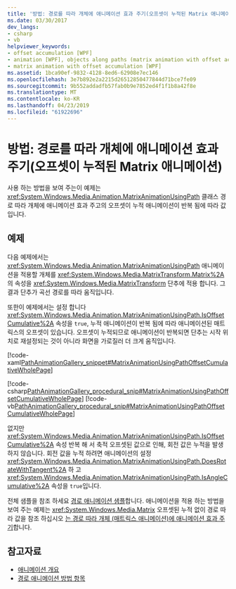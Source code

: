 ```yaml
---
title: '방법: 경로를 따라 개체에 애니메이션 효과 주기(오프셋이 누적된 Matrix 애니메이션)'
ms.date: 03/30/2017
dev_langs:
- csharp
- vb
helpviewer_keywords:
- offset accumulation [WPF]
- animation [WPF], objects along paths (matrix animation with offset accumulation)
- matrix animation with offset accumulation [WPF]
ms.assetid: 1bca90ef-9832-4128-8ed6-62908e7ec146
ms.openlocfilehash: 3e7b892e2a2215d26512850477844d71bce7fe09
ms.sourcegitcommit: 9b552addadfb57fab0b9e7852ed4f1f1b8a42f8e
ms.translationtype: MT
ms.contentlocale: ko-KR
ms.lasthandoff: 04/23/2019
ms.locfileid: "61922696"
---
```

# <a name="how-to-animate-an-object-along-a-path-matrix-animation-with-offset-accumulation"></a>방법: 경로를 따라 개체에 애니메이션 효과 주기(오프셋이 누적된 Matrix 애니메이션)
사용 하는 방법을 보여 주는이 예제는 <xref:System.Windows.Media.Animation.MatrixAnimationUsingPath> 클래스 경로 따라 개체에 애니메이션 효과 주고의 오프셋이 누적 애니메이션이 반복 됨에 따라 값입니다.  
  
## <a name="example"></a>예제  
 다음 예제에서는 <xref:System.Windows.Media.Animation.MatrixAnimationUsingPath> 애니메이션을 적용할 개체를 <xref:System.Windows.Media.MatrixTransform.Matrix%2A> 의 속성을 <xref:System.Windows.Media.MatrixTransform> 단추에 적용 합니다. 그 결과 단추가 곡선 경로를 따라 움직입니다.  
  
 또한이 예제에서는 설정 합니다 <xref:System.Windows.Media.Animation.MatrixAnimationUsingPath.IsOffsetCumulative%2A> 속성을 `true`, 누적 애니메이션이 반복 됨에 따라 애니메이션된 매트릭스의 오프셋이 있습니다. 오프셋이 누적되므로 애니메이션이 반복되면 단추는 시작 위치로 재설정되는 것이 아니라 화면을 가로질러 더 크게 움직입니다.  
  
 [!code-xaml[PathAnimationGallery_snippet#MatrixAnimationUsingPathOffsetCumulativeWholePage](~/samples/snippets/csharp/VS_Snippets_Wpf/PathAnimationGallery_snippet/CS/matrixanimationusingpathexampleoffsetcumulative.xaml#matrixanimationusingpathoffsetcumulativewholepage)]  
  
 [!code-csharp[PathAnimationGallery_procedural_snip#MatrixAnimationUsingPathOffsetCumulativeWholePage](~/samples/snippets/csharp/VS_Snippets_Wpf/PathAnimationGallery_procedural_snip/CSharp/MatrixAnimationUsingPathExampleOffsetCumulative.cs#matrixanimationusingpathoffsetcumulativewholepage)]
 [!code-vb[PathAnimationGallery_procedural_snip#MatrixAnimationUsingPathOffsetCumulativeWholePage](~/samples/snippets/visualbasic/VS_Snippets_Wpf/PathAnimationGallery_procedural_snip/VisualBasic/MatrixAnimationUsingPathExampleOffsetCumulative.vb#matrixanimationusingpathoffsetcumulativewholepage)]  
  
 없지만 <xref:System.Windows.Media.Animation.MatrixAnimationUsingPath.IsOffsetCumulative%2A> 속성 반복 해 서 축적 오프셋된 값으로 인해, 회전 값은 누적을 발생 하지 않습니다. 회전 값을 누적 하려면 애니메이션의 설정 <xref:System.Windows.Media.Animation.MatrixAnimationUsingPath.DoesRotateWithTangent%2A> 하 고 <xref:System.Windows.Media.Animation.MatrixAnimationUsingPath.IsAngleCumulative%2A> 속성을 `true`입니다.  
  
 전체 샘플을 참조 하세요 [경로 애니메이션 샘플](https://go.microsoft.com/fwlink/?LinkID=160028)합니다. 애니메이션을 적용 하는 방법을 보여 주는 예제는 <xref:System.Windows.Media.Matrix> 오프셋된 누적 없이 경로 따라 값을 참조 하십시오 [는 경로 따라 개체 (매트릭스 애니메이션)에 애니메이션 효과 주기](how-to-animate-an-object-along-a-path-matrix-animation.md)합니다.  
  
## <a name="see-also"></a>참고자료

- [애니메이션 개요](animation-overview.md)
- [경로 애니메이션 방법 항목](path-animation-how-to-topics.md)
